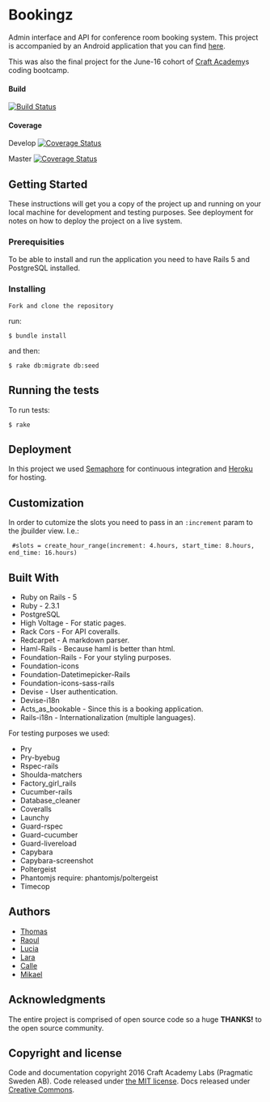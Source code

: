 # Bookingz

Admin interface and API for conference room booking system. This project is accompanied by an Android application that you can find [here](https://github.com/CraftAcademy/bookingz_client).

This was also the final project for the June-16 cohort of [Craft Academy](https://github.com/CraftAcademy)s coding bootcamp.



#### Build
[![Build Status](https://semaphoreci.com/api/v1/craftacademy/bookingz/branches/develop/badge.svg)](https://semaphoreci.com/craftacademy/bookingz)

#### Coverage
Develop [![Coverage Status](https://coveralls.io/repos/github/CraftAcademy/bookingz/badge.svg?branch=develop)](https://coveralls.io/github/CraftAcademy/bookingz?branch=develop)

Master [![Coverage Status](https://coveralls.io/repos/github/CraftAcademy/bookingz/badge.svg?branch=master)](https://coveralls.io/github/CraftAcademy/bookingz?branch=master)



## Getting Started

These instructions will get you a copy of the project up and running on your local machine for development and testing purposes. See deployment for notes on how to deploy the project on a live system.

### Prerequisities

To be able to install and run the application you need to have Rails 5 and PostgreSQL installed.

### Installing

```
Fork and clone the repository
```

run:

```
$ bundle install
```
and then:
```
$ rake db:migrate db:seed
```


## Running the tests

To run tests:

```
$ rake
```
## Deployment

In this project we used [Semaphore](https://semaphoreci.com/) for continuous integration and [Heroku](https://www.heroku.com/) for hosting.

## Customization
In order to cutomize the slots you need to pass in an `:increment` param to the jbuilder view. I.e.:

```
 #slots = create_hour_range(increment: 4.hours, start_time: 8.hours, end_time: 16.hours)
```

## Built With

* Ruby on Rails - 5
* Ruby - 2.3.1
* PostgreSQL
* High Voltage - For static pages.
* Rack Cors - For API coveralls.
* Redcarpet - A markdown parser.
* Haml-Rails - Because haml is better than html.
* Foundation-Rails - For your styling purposes.
* Foundation-icons
* Foundation-Datetimepicker-Rails
* Foundation-icons-sass-rails
* Devise - User authentication.
* Devise-i18n
* Acts_as_bookable - Since this is a booking application.
* Rails-i18n - Internationalization (multiple languages).

For testing purposes we used:

* Pry
* Pry-byebug
* Rspec-rails
* Shoulda-matchers
* Factory_girl_rails
* Cucumber-rails
* Database_cleaner
* Coveralls
* Launchy
* Guard-rspec
* Guard-cucumber
* Guard-livereload
* Capybara
* Capybara-screenshot
* Poltergeist
* Phantomjs require: phantomjs/poltergeist
* Timecop

## Authors

* [Thomas](https://github.com/tochman)
* [Raoul](https://github.com/diraulo)
* [Lucia](https://github.com/luciademoja)
* [Lara](https://github.com/lollypop27)
* [Calle](https://github.com/callea2)
* [Mikael](https://github.com/MikaelFeher)


## Acknowledgments

The entire project is comprised of open source code so a huge **THANKS!** to the open source community.

## Copyright and license

Code and documentation copyright 2016 Craft Academy Labs (Pragmatic Sweden AB).
Code released under [the MIT license](https://opensource.org/licenses/MIT). Docs released under [Creative Commons](https://creativecommons.org/licenses/by-nc/3.0/).

